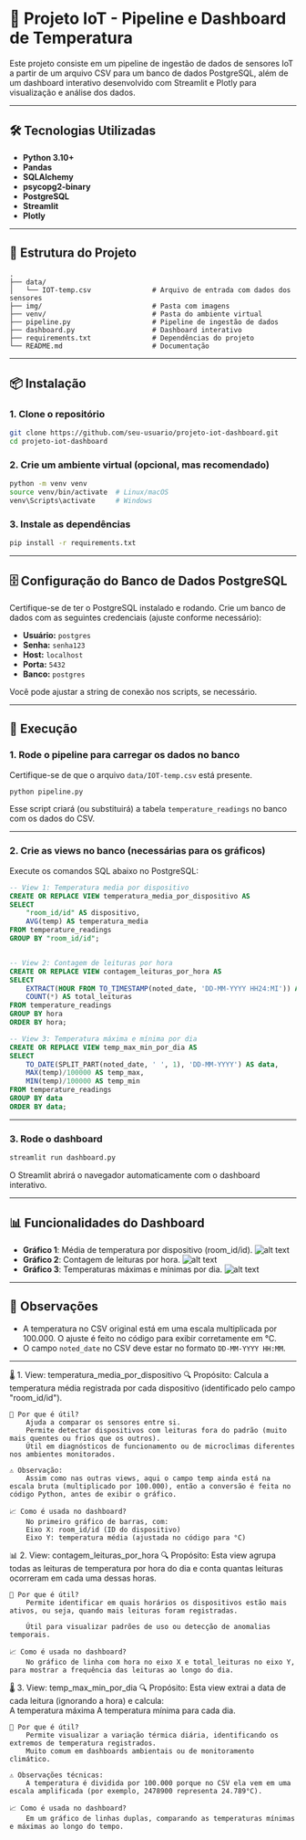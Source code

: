 # 📡 Projeto IoT - Pipeline e Dashboard de Temperatura

Este projeto consiste em um pipeline de ingestão de dados de sensores IoT a partir de um arquivo CSV para um banco de dados PostgreSQL, além de um dashboard interativo desenvolvido com Streamlit e Plotly para visualização e análise dos dados.

---

## 🛠️ Tecnologias Utilizadas

- **Python 3.10+**
- **Pandas**
- **SQLAlchemy**
- **psycopg2-binary**
- **PostgreSQL**
- **Streamlit**
- **Plotly**

---

## 📁 Estrutura do Projeto

```
.
├── data/
│   └── IOT-temp.csv               # Arquivo de entrada com dados dos sensores
├── img/                           # Pasta com imagens
├── venv/                          # Pasta do ambiente virtual
├── pipeline.py                    # Pipeline de ingestão de dados
├── dashboard.py                   # Dashboard interativo
├── requirements.txt               # Dependências do projeto
└── README.md                      # Documentação
```

---

## 📦 Instalação

### 1. Clone o repositório

```bash
git clone https://github.com/seu-usuario/projeto-iot-dashboard.git
cd projeto-iot-dashboard
```

### 2. Crie um ambiente virtual (opcional, mas recomendado)

```bash
python -m venv venv
source venv/bin/activate  # Linux/macOS
venv\Scripts\activate     # Windows
```

### 3. Instale as dependências

```bash
pip install -r requirements.txt
```

---

## 🗄️ Configuração do Banco de Dados PostgreSQL

Certifique-se de ter o PostgreSQL instalado e rodando. Crie um banco de dados com as seguintes credenciais (ajuste conforme necessário):

- **Usuário:** `postgres`
- **Senha:** `senha123`
- **Host:** `localhost`
- **Porta:** `5432`
- **Banco:** `postgres`

Você pode ajustar a string de conexão nos scripts, se necessário.

---

## 🚀 Execução

### 1. Rode o pipeline para carregar os dados no banco

Certifique-se de que o arquivo `data/IOT-temp.csv` está presente.

```bash
python pipeline.py
```

Esse script criará (ou substituirá) a tabela `temperature_readings` no banco com os dados do CSV.

---

### 2. Crie as views no banco (necessárias para os gráficos)

Execute os comandos SQL abaixo no PostgreSQL:

```sql
-- View 1: Temperatura media por dispositivo
CREATE OR REPLACE VIEW temperatura_media_por_dispositivo AS
SELECT 
    "room_id/id" AS dispositivo,
    AVG(temp) AS temperatura_media
FROM temperature_readings
GROUP BY "room_id/id";


-- View 2: Contagem de leituras por hora
CREATE OR REPLACE VIEW contagem_leituras_por_hora AS
SELECT 
    EXTRACT(HOUR FROM TO_TIMESTAMP(noted_date, 'DD-MM-YYYY HH24:MI')) AS hora,
    COUNT(*) AS total_leituras
FROM temperature_readings
GROUP BY hora
ORDER BY hora;

-- View 3: Temperatura máxima e mínima por dia
CREATE OR REPLACE VIEW temp_max_min_por_dia AS
SELECT 
    TO_DATE(SPLIT_PART(noted_date, ' ', 1), 'DD-MM-YYYY') AS data,
    MAX(temp)/100000 AS temp_max,
    MIN(temp)/100000 AS temp_min
FROM temperature_readings
GROUP BY data
ORDER BY data;
```

---

### 3. Rode o dashboard

```bash
streamlit run dashboard.py
```

O Streamlit abrirá o navegador automaticamente com o dashboard interativo.

---

## 📊 Funcionalidades do Dashboard

- **Gráfico 1**: Média de temperatura por dispositivo (room_id/id).
![alt text](/img/mediatemp.png)
- **Gráfico 2**: Contagem de leituras por hora.
![alt text](/img/leituradia.png)
- **Gráfico 3**: Temperaturas máximas e mínimas por dia.
![alt text](/img/tempmaxmin.png)

---

## 📝 Observações

- A temperatura no CSV original está em uma escala multiplicada por 100.000. O ajuste é feito no código para exibir corretamente em °C.
- O campo `noted_date` no CSV deve estar no formato `DD-MM-YYYY HH:MM`.

---
🌡️ 1. View: temperatura_media_por_dispositivo
    🔍 Propósito:
        Calcula a temperatura média registrada por cada dispositivo (identificado pelo campo "room_id/id").

    🧠 Por que é útil?
        Ajuda a comparar os sensores entre si.
        Permite detectar dispositivos com leituras fora do padrão (muito mais quentes ou frios que os outros).
        Útil em diagnósticos de funcionamento ou de microclimas diferentes nos ambientes monitorados.

    ⚠️ Observação:
        Assim como nas outras views, aqui o campo temp ainda está na escala bruta (multiplicado por 100.000), então a conversão é feita no código Python, antes de exibir o gráfico.

    📈 Como é usada no dashboard?
        No primeiro gráfico de barras, com:
        Eixo X: room_id/id (ID do dispositivo)
        Eixo Y: temperatura média (ajustada no código para °C)



📊 2. View: contagem_leituras_por_hora
    🔍 Propósito:
        Esta view agrupa todas as leituras de temperatura por hora do dia e conta quantas leituras ocorreram em cada uma dessas horas.

    🧠 Por que é útil?
        Permite identificar em quais horários os dispositivos estão mais ativos, ou seja, quando mais leituras foram registradas.

        Útil para visualizar padrões de uso ou detecção de anomalias temporais.

    📈 Como é usada no dashboard?
        No gráfico de linha com hora no eixo X e total_leituras no eixo Y, para mostrar a frequência das leituras ao longo do dia.



🌡️ 3. View: temp_max_min_por_dia
    🔍 Propósito:
        Esta view extrai a data de cada leitura (ignorando a hora) e calcula:   
        A temperatura máxima
        A temperatura mínima
        para cada dia.

    🧠 Por que é útil?
        Permite visualizar a variação térmica diária, identificando os extremos de temperatura registrados.
        Muito comum em dashboards ambientais ou de monitoramento climático.

    ⚠️ Observações técnicas:
        A temperatura é dividida por 100.000 porque no CSV ela vem em uma escala amplificada (por exemplo, 2478900 representa 24.789°C).

    📈 Como é usada no dashboard?
        Em um gráfico de linhas duplas, comparando as temperaturas mínimas e máximas ao longo do tempo.
